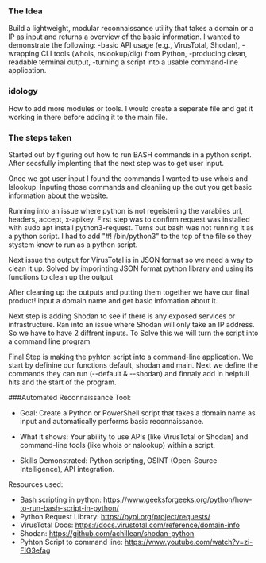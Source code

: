

### The Idea
Build a lightweight, modular reconnaissance utility that takes a domain or a IP as input and returns a overview of the basic information. I wanted to demonstrate the following:
-basic API usage (e.g., VirusTotal, Shodan),
-wrapping CLI tools (whois, nslookup/dig) from Python,
-producing clean, readable terminal output,
-turning a script into a usable command-line application.

### idology
How to add more modules or tools. I would create a seperate file and get it working in there before adding it to the main file. 


### The steps taken
Started out by figuring out how to run BASH commands in a python script. After secsfully implenting that the next step was to get user input. 

Once we got user input I found the commands I wanted to use whois and lslookup. Inputing those commands and cleaniing up the out you get basic information about the website.

Running into an issue where python is not regeistering the varabiles url, headers, accept, x-apikey. 
First step was to confirm request was installed with sudo apt install python3-request. 
Turns out bash was not running it as a python script. I had to add "#! /bin/python3" to the top of the file so they stystem knew to run as a python script. 


Next issue the output for VirusTotal is in JSON format so we need a way to clean it up. Solved by imporinting JSON format python library and using its functions to clean up the output

After cleaning up the outputs and putting them together we have our final product! input a domain name and get basic infomation about it.

Next step is adding Shodan to see if there is any exposed services or infrastructure. Ran into an issue where Shodan will only take an IP address. So we have to have 2 diffrent inputs. To Solve this we will turn the script into a command line program

Final Step is making the pyhton script into a command-line application.
We start by definine our functions default, shodan and main. Next we define the commands they can run (--default & --shodan) and finnaly add in helpfull hits and the start of the program. 

###Automated Reconnaissance Tool:

- Goal: Create a Python or PowerShell script that takes a domain name as input and automatically performs basic reconnaissance.

- What it shows: Your ability to use APIs (like VirusTotal or Shodan) and command-line tools (like whois or nslookup) within a script.

- Skills Demonstrated: Python scripting, OSINT (Open-Source Intelligence), API integration.



Resources used:
- Bash scripting in python: https://www.geeksforgeeks.org/python/how-to-run-bash-script-in-python/
- Python Request Library: https://pypi.org/project/requests/
- VirusTotal Docs: https://docs.virustotal.com/reference/domain-info
- Shodan: https://github.com/achillean/shodan-python
- Pyhton Script to command line: https://www.youtube.com/watch?v=zi-FIG3efag

